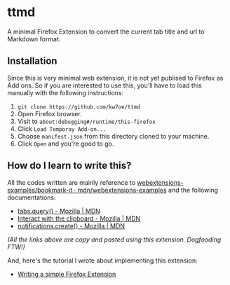 # ttmd

A minimal Firefox Extension to convert the current tab title and url to Markdown format. 

## Installation

Since this is very minimal web extension, it is not yet publised to Firefox as Add ons.
So if you are interested to use this, you'll have to load this manually with the following
instructions:

1. `git clone https://github.com/kw7oe/ttmd`
2. Open Firefox browser.
3. Visit to `about:debugging#/runtime/this-firefox`
4. Click `Load Temporay Add-on...`
5. Choose `manifest.json` from this directory cloned to your machine.
6. Click `Open` and you're good to go.

## How do I learn to write this?

All the codes written are mainly reference to [webextensions-examples/bookmark-it · mdn/webextensions-examples](https://github.com/mdn/webextensions-examples/tree/master/bookmark-it) and
the following documentations:

- [tabs.query() - Mozilla | MDN](https://developer.mozilla.org/en-US/docs/Mozilla/Add-ons/WebExtensions/API/tabs/query)
- [Interact with the clipboard - Mozilla | MDN](https://developer.mozilla.org/en-US/docs/Mozilla/Add-ons/WebExtensions/Interact_with_the_clipboard)
- [notifications.create() - Mozilla | MDN](https://developer.mozilla.org/en-US/docs/Mozilla/Add-ons/WebExtensions/API/notifications/create)

_(All the links above are copy and pasted using this extension. Dogfooding FTW!)_

And, here's the tutorial I wrote about implementing this extension:

- [Writing a simple Firefox Extension](https://kaiwern.com/posts/2022/02/12/writing-a-simple-firefox-extension/)
